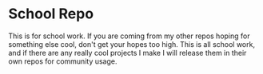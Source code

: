 # School Repo
This is for school work. If you are coming from my other repos hoping for something else cool, don't get your hopes too high. This is all school work, and if there are any really cool projects I make I will release them in their own repos for community usage.
